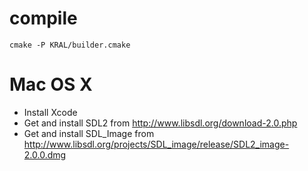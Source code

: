 compile
============
    cmake -P KRAL/builder.cmake

Mac OS X
========

 * Install Xcode
 * Get and install SDL2 from http://www.libsdl.org/download-2.0.php
 * Get and install SDL_Image from http://www.libsdl.org/projects/SDL_image/release/SDL2_image-2.0.0.dmg
